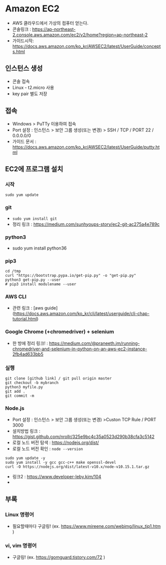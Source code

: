 # Amazon EC2
- AWS 클라우드에서 가상의 컴퓨터 얻는다.
- 콘솔링크 : https://ap-northeast-2.console.aws.amazon.com/ec2/v2/home?region=ap-northeast-2
- 가이드시작: https://docs.aws.amazon.com/ko_kr/AWSEC2/latest/UserGuide/concepts.html

## 인스턴스 생성 
- 콘솔 접속
- Linux - t2.micro 사용
- key pair 별도 저장

## 접속
- Windows > PuTTy 이용하여 접속
- Port 설정 : 인스턴스 > 보안 그룹 생성(또는 변경)  > SSH / TCP / PORT 22 / 0.0.0.0/0
- 가이드 문서 : https://docs.aws.amazon.com/ko_kr/AWSEC2/latest/UserGuide/putty.html



## EC2에 프로그램 설치
### 시작
`sudo yum update`

### git
- `sudo yum install git`
- 정리 링크 : https://medium.com/sunhyoups-story/ec2-git-ac275a4e789c


### python3
- sudo yum install python36

### pip3
```
cd /tmp
curl "https://bootstrap.pypa.io/get-pip.py" -o "get-pip.py"
python3 get-pip.py --user
# pip3 install modulename --user
```

### AWS CLI
- 관련 링크 : [aws guide] (https://docs.aws.amazon.com/ko_kr/cli/latest/userguide/cli-chap-tutorial.html)


### Google Chrome (+chromedriver) + selenium
- 한 방에 정리 링크! : https://medium.com/@praneeth.jm/running-chromedriver-and-selenium-in-python-on-an-aws-ec2-instance-2fb4ad633bb5

### 실행
```
git clone [github link] / git pull origin master
git checkout -b mybranch
python3 myfile.py
git add .
git commit -m
```

### Node.js
- Port 설정 : 인스턴스 > 보안 그룹 생성(또는 변경)  >Custon TCP Rule  / PORT 3000
- 설치방법 링크 : https://gist.github.com/nrollr/325e9bc4c35a0523d290b38cfa3c5142
- 로컬 노드 버전 탐색 : https://nodejs.org/dist/
- 로컬 노드 버전 확인 : `node --version`

```
sudo yum update -y
sudo yum install -y gcc gcc-c++ make openssl-devel
curl -O https://nodejs.org/dist/latest-v10.x/node-v10.15.1.tar.gz
```



- 링크2 : https://www.developer-leby.kim/104
- 


## 부록
### Linux 명령어
- 필요할때마다 구글링! (ex. https://www.mireene.com/webimg/linux_tip1.htm )

### vi, vim 명령어

- 구글링! (ex. https://gomguard.tistory.com/72 )
